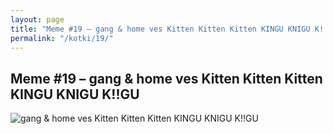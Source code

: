```yaml
---
layout: page
title: "Meme #19 – gang & home ves Kitten Kitten Kitten KINGU KNIGU K!!GU"
permalink: "/kotki/19/"
---
```


## Meme #19 – gang & home ves Kitten Kitten Kitten KINGU KNIGU K!!GU

![gang & home ves Kitten Kitten Kitten KINGU KNIGU K!!GU](https://i.chzbgr.com/full/10441188096/h4A6AC147/gang-home-ves-kitten-kitten-kitten-kingu-knigu-kgu)

